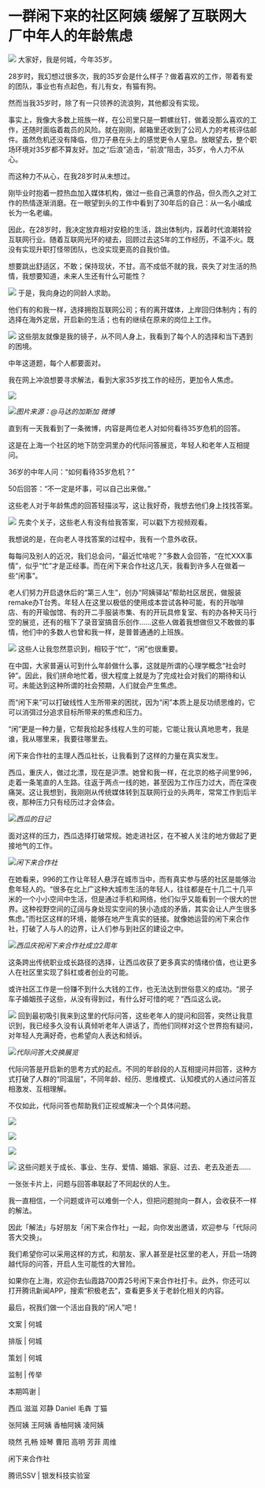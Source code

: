 

# 一群闲下来的社区阿姨 缓解了互联网大厂中年人的年龄焦虑

![](https://inews.gtimg.com/om_bt/OSnTxo_vOeiqvXHs8O2ZeHL8jVCEPGwg0ZfIdc2ONVsLkAA/1000)
大家好，我是何城，今年35岁。

28岁时，我幻想过很多次，我的35岁会是什么样子？做着喜欢的工作，带着有爱的团队，事业也有点起色，有儿有女，有猫有狗。

然而当我35岁时，除了有一只领养的流浪狗，其他都没有实现。

事实上，我像大多数上班族一样，在公司里只是一颗螺丝钉，做着没那么喜欢的工作，还随时面临着裁员的风险。就在刚刚，邮箱里还收到了公司人力的考核评估邮件。虽然危机还没有降临，但刀子悬在头上的感觉更令人窒息。放眼望去，整个职场环境对35岁都不算友好。加之“后浪”追击，“前浪”阻击，35岁，令人力不从心。

而这种力不从心，在我28岁时从未想过。

刚毕业时抱着一腔热血加入媒体机构，做过一些自己满意的作品，但久而久之对工作的热情逐渐消磨。在一眼望到头的工作中看到了30年后的自己：从一名小编成长为一名老编。

因此，在28岁时，我决定放弃相对安稳的生活，跳出体制内，踩着时代浪潮转投互联网行业。随着互联网光环的褪去，回顾过去这5年的工作经历，不温不火。既没有实现升职打怪带团队，也没实现更高的自我价值。

想要跳出舒适区，不敢；保持现状，不甘。高不成低不就的我，丧失了对生活的热情，我想要知道，未来人生还有什么可能性？

![](https://inews.gtimg.com/om_bt/OrzUMGuGBDdk6aEO3kM9m6L_gIMiZTTM06oUgdzXPoolwAA/1000)
于是，我向身边的同龄人求助。

他们有的和我一样，选择拥抱互联网公司；有的离开媒体，上岸回归体制内；有的选择在海外定居，开启新的生活；也有的继续在原来的岗位上工作。

![](https://inews.gtimg.com/om_bt/OvY0sppzpuWpvThO0S0MX5EhJ5Jdu4R7ce9wAQBBWxkY4AA/1000)
这些朋友就像是我的镜子，从不同人身上，我看到了每个人的选择和当下遇到的困境。

中年这道题，每个人都要面对。

我在网上冲浪想要寻求解法，看到大家35岁找工作的经历，更加令人焦虑。

![](https://inews.gtimg.com/om_bt/Otwiw5hunk_ypHg7dYN75jbbArMW0gHOG1X_Qu9a5bvawAA/1000)

![](https://inews.gtimg.com/om_bt/OdpHpFvYtDcD864_xEMG3dtp24lGblw3bq20Chbc_fH9EAA/1000)_图片来源：@马达的加斯加
微博_

直到有一天我看到了一条微博，内容是两位老人对如何看待35岁危机的回答。

这是在上海一个社区的地下防空洞里办的代际问答展览，年轻人和老年人互相提问。

36岁的中年人问：“如何看待35岁危机？”

50后回答：“不一定是坏事，可以自己出来做。”

这些老人对于年龄焦虑的回答轻描淡写，这让我好奇，我想去他们身上找找答案。

![](https://inews.gtimg.com/om_bt/OXoreVz3VVd2G4pd5zj1EIqUn9xztNsn_WN9x722puM60AA/1000)
先卖个关子，这些老人有没有给我答案，可以戳下方视频观看。

我想说的是，在向老人寻找答案的过程中，我有一个意外收获。

每每问及别人的近况，我们总会问，“最近忙啥呢？”多数人会回答，“在忙XXX事情”，似乎“忙”才是正经事。而在闲下来合作社这几天，我看到许多人在做着一些“闲事”。

老人们努力开启退休后的“第三人生”，创办“阿姨驿站”帮助社区居民，做服装remake办T台秀。年轻人在这里以极低的使用成本尝试各种可能，有的开咖啡店、有的开瑜伽馆、有的开二手服装市集、有的开玩具修复室、有的办各种天马行空的展览，还有的租下了录音室搞音乐创作......这些人做着我想做但又不敢做的事情，他们中的多数人也曾和我一样，是普普通通的上班族。

![](https://inews.gtimg.com/om_bt/OtkfSx36EHHKBfwCGEbwEYnCTTH0Wijv5acD3M2DJtKJ0AA/1000)
这些人让我忽然意识到，相较于“忙”，“闲”也很重要。

在中国，大家普遍认可到什么年龄做什么事，这就是所谓的心理学概念“社会时钟”。因此，我们拼命地忙着，很大程度上就是为了完成社会对我们的期待和认可。未能达到这种所谓的社会预期，人们就会产生焦虑。

而“闲下来”可以打破线性人生所带来的困扰，因为“闲”本质上是反功绩思维的，它可以消弭过分追求目标所带来的焦虑和压力。

“闲”更是一种力量，它帮我拾起多线程人生的可能，它能让我认真地思考，我是谁，我从哪里来，我要往哪里去。

闲下来合作社的主理人西瓜社长，让我看到了这样的力量在真实发生。

西瓜，重庆人，做过北漂，现在是沪漂。她曾和我一样，在北京的格子间里996，走着一条笔直的人生路。往返于两点一线的她，甚至因为工作压力过大，而在深夜痛哭。这让我想到，我刚刚从传统媒体转到互联网行业的头两年，常常工作到后半夜，那种压力只有经历过才会体会。

![](https://inews.gtimg.com/om_bt/OzaZWJ3WDMq9AFPtiDmNhFV00QO-AxkqiIL6TE-3kg2VYAA/1000)_西瓜的日记_

面对这样的压力，西瓜选择打破常规。她走进社区，在不被人关注的地方做起了更接地气的工作。

![](https://inews.gtimg.com/om_bt/ONnl3RP3iUHWGZwv1m0DQuKZQ76qyM-nIJDeBfLP5vnyoAA/1000)_闲下来合作社_

在她看来，996的工作让年轻人悬浮在城市当中，而有真实参与感的社区是能够治愈年轻人的。“很多在北上广这种大城市生活的年轻人，往往都是在十几二十几平米的一个小小空间中生活，但是通过手机和网络，他们似乎又能看到一个很大的世界。这种视野空间的辽阔与身处现实空间的狭小造成的矛盾，其实会让人产生很多焦虑。”而社区这样的环境，能够在地产生真实的链接。就像她运营的闲下来合作社，打破了人与人的边界，让人们参与到社区的建设之中。

![](https://inews.gtimg.com/om_bt/OCFL_gNTg-f-QGCesQaD4fRZ_j4wyZdjDITIGz6uC9P5EAA/1000)_西瓜庆祝闲下来合作社成立2周年_

这条跨出传统职业成长路径的选择，让西瓜收获了更多真实的情绪价值，也让更多人在社区里实现了斜杠或者创业的可能。

或许社区工作是一份赚不到什么大钱的工作，也无法达到世俗意义的成功。“房子车子婚姻孩子这些，从没有得到过，有什么好可惜的呢？”西瓜这么说。

![](https://inews.gtimg.com/om_bt/ORThDZe0v8_gKRMpoz2a17UcA53T8MyC1oeB0CxdA2n9MAA/1000)
回到最初吸引我来到这里的代际问答，这些老年人的提问和回答，突然让我意识到，我已经多久没有认真倾听老年人讲话了，而他们同样对这个世界抱有疑问，对年轻人充满好奇，也希望向人表达和倾诉。

![](https://inews.gtimg.com/om_bt/O_2xSxGExaUHLIfRC4lYhT4P4yI2by4zW4CX9HEl8zIFkAA/1000)_代际问答大交换展览_

代际问答是开启新的思考方式的起点。不同的年龄段的人互相提问并回答，这种方式打破了人群的“同温层”，不同年龄、经历、思维模式、认知模式的人通过问答互相激发、互相理解。

不仅如此，代际问答也帮助我们正视或解决一个个具体问题。

![](https://inews.gtimg.com/om_bt/OoxnWk1ZN0D8ayVOqXdYIACVjlfVF7SsatfuBaz9I8YlAAA/1000)

![](https://inews.gtimg.com/om_bt/OaxcnhF03uH_rFfrXa8Ab9r9XPz5BdodyXUqegffyrzZcAA/1000)

![](https://inews.gtimg.com/om_bt/OvHL8TkJ-RAxYnDItjfwzZWyoF2jFaaNQmp6DJABwbgEcAA/1000)

![](https://inews.gtimg.com/om_bt/OmYvmaS7nlXfp0fnDUjGhtz-JI0oy6BiIM8mXSAU8bHH8AA/1000)
这些问题关于成长、事业、生存、爱情、婚姻、家庭、过去、老去及逝去......

一张张卡片上，问题与回答串联起了不同起伏的人生。

我一直相信，一个问题或许可以难倒一个人，但把问题抛向一群人，会收获不一样的解法。

因此「解法」与好朋友「闲下来合作社」一起，向你发出邀请，欢迎参与「代际问答大交换」。

我们希望你可以采用这样的方式，和朋友、家人甚至是社区里的老人，开启一场跨越代际的问答，开启人生可能性的大冒险。

如果你在上海，欢迎你去仙霞路700弄25号闲下来合作社打卡。此外，你还可以打开腾讯新闻APP，搜索“积极老去”，查看更多关于老龄化相关的内容。

最后，祝我们做一个活出自我的“闲人”吧！

文案 | 何城

排版 | 何城

策划 | 何城

监制 | 传举

本期鸣谢 |

西瓜 滋滋 邓静 Daniel 毛犇 丁猫

张阿姨 王阿姨 香柚阿姨 凌阿姨

晓然 孔畅 娅琴 曹阳 高明 芳菲 周维

闲下来合作社

腾讯SSV | 银发科技实验室

